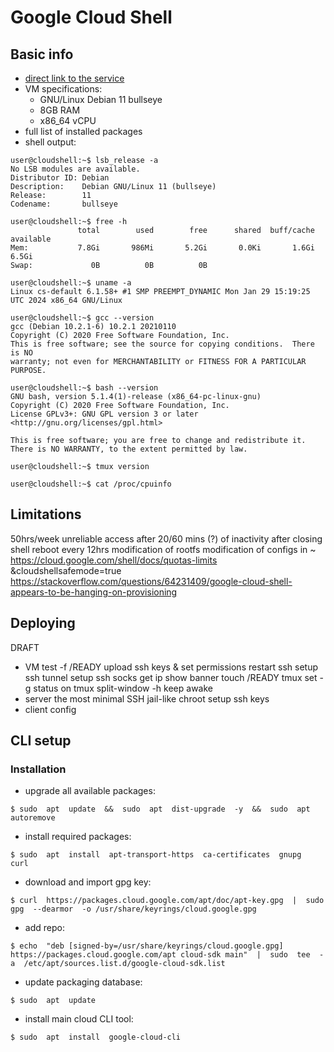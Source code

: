 # Google Cloud Shell


## Basic info

 - [direct link to the service](https://shell.cloud.google.com/?show=terminal)
 - VM specifications:
   - GNU/Linux Debian 11 bullseye
   - 8GB RAM
   - x86_64 vCPU
 - full list of installed packages
 - shell output:
```
user@cloudshell:~$ lsb_release -a
No LSB modules are available.
Distributor ID: Debian
Description:    Debian GNU/Linux 11 (bullseye)
Release:        11
Codename:       bullseye

user@cloudshell:~$ free -h
               total        used        free      shared  buff/cache   available
Mem:           7.8Gi       986Mi       5.2Gi       0.0Ki       1.6Gi       6.5Gi
Swap:             0B          0B          0B

user@cloudshell:~$ uname -a
Linux cs-default 6.1.58+ #1 SMP PREEMPT_DYNAMIC Mon Jan 29 15:19:25 UTC 2024 x86_64 GNU/Linux

user@cloudshell:~$ gcc --version
gcc (Debian 10.2.1-6) 10.2.1 20210110
Copyright (C) 2020 Free Software Foundation, Inc.
This is free software; see the source for copying conditions.  There is NO
warranty; not even for MERCHANTABILITY or FITNESS FOR A PARTICULAR PURPOSE.

user@cloudshell:~$ bash --version
GNU bash, version 5.1.4(1)-release (x86_64-pc-linux-gnu)
Copyright (C) 2020 Free Software Foundation, Inc.
License GPLv3+: GNU GPL version 3 or later <http://gnu.org/licenses/gpl.html>

This is free software; you are free to change and redistribute it.
There is NO WARRANTY, to the extent permitted by law.

user@cloudshell:~$ tmux version

user@cloudshell:~$ cat /proc/cpuinfo
```


## Limitations

50hrs/week
unreliable access
after 20/60 mins (?) of inactivity after closing shell
reboot every 12hrs
modification of rootfs
modification of configs in ~
https://cloud.google.com/shell/docs/quotas-limits
&cloudshellsafemode=true
https://stackoverflow.com/questions/64231409/google-cloud-shell-appears-to-be-hanging-on-provisioning


## Deploying

DRAFT
 - VM
test -f /READY
upload ssh keys & set permissions
restart ssh
setup ssh tunnel
setup ssh socks
get ip
show banner
touch /READY
tmux  set  -g  status  on
tmux  split-window  -h
keep awake
 - server
the most minimal SSH jail-like chroot
setup ssh keys
 - client
config


## CLI setup

### Installation

- upgrade all available packages:
```
$ sudo  apt  update  &&  sudo  apt  dist-upgrade  -y  &&  sudo  apt  autoremove
```
- install required packages:
```
$ sudo  apt  install  apt-transport-https  ca-certificates  gnupg  curl
```
- download and import gpg key:
```
$ curl  https://packages.cloud.google.com/apt/doc/apt-key.gpg  |  sudo gpg  --dearmor  -o /usr/share/keyrings/cloud.google.gpg
```
- add repo:
```
$ echo  "deb [signed-by=/usr/share/keyrings/cloud.google.gpg] https://packages.cloud.google.com/apt cloud-sdk main"  |  sudo  tee  -a  /etc/apt/sources.list.d/google-cloud-sdk.list
```
- update packaging database:
```
$ sudo  apt  update
```
- install main cloud CLI tool:
```
$ sudo  apt  install  google-cloud-cli
```

